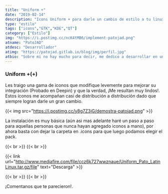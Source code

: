 ```yaml
---
title: "Uniform +"
date: "2019-02-14"
description: "Icons Uniform + para darle un cambio de estilo a tu linux"
type: "estilo"
tags: ["icons","GTK","KDE","QT"]
category: ["Estilo"]
img: "https://i.postimg.cc/ncK4tMB6/implement-patojad.png"
atname: "PatoJAD"
atdesc: "Desarrollador"
atimg: "https://patojad.gitlab.io/blog/img/perfil.jpg"
atbio: "Sobre mi no hay mucho para decir, me dedico a desarrollar en una empresa de telecomunicaciones, utilizo linux desde el 2012 y hace años que es mi sistema operativo main. Soy una persona que busca crecer profesionalmente sin dejar de divertirse y hacer lo que me gusta. Siempre digo que cuando un proyecto sale es importante agradecer, por lo cual les recomiendo a todos leer la seccion Agreadecimientos en la cual me tome un tiempito para poder agradecer a todos y cada uno de los que hicieron posible todo esto."
---
```

### Uniform +(+)

Les traigo una gama de iconos que modifique levemente para mejorar su integración (Probado en Deepin) y que la verdad, ¡Me resultan muy lindos!. Estos íconos me acompañan casi de distribución a distribución dado que siempre logran darle un gran cambio.

{{< img src="https://i.postimg.cc/y8g7Z3jG/demostra-patojad.png" >}}

La instalación es muy básica (aún asi mas adelante haré un paso a paso para aquellas personas que nunca hayan agregado iconos a mano), por ahora basta con dejar la carpeta en .icons para que luego podamos elegir el pack.

{{< br >}}
{{< br >}}

{{< link url="http://www.mediafire.com/file/ccz6k727wwznaue/Uniform_Pato_LatinLinux.tar.gz/file" text="Descarga" >}}

{{< br >}}
{{< br >}}

¡Comentanos que te parecieron!.
